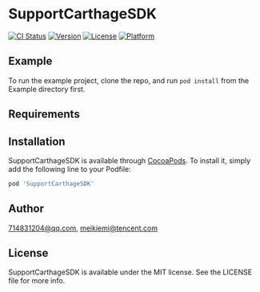 # SupportCarthageSDK

[![CI Status](https://img.shields.io/travis/714831204@qq.com/SupportCarthageSDK.svg?style=flat)](https://travis-ci.org/714831204@qq.com/SupportCarthageSDK)
[![Version](https://img.shields.io/cocoapods/v/SupportCarthageSDK.svg?style=flat)](https://cocoapods.org/pods/SupportCarthageSDK)
[![License](https://img.shields.io/cocoapods/l/SupportCarthageSDK.svg?style=flat)](https://cocoapods.org/pods/SupportCarthageSDK)
[![Platform](https://img.shields.io/cocoapods/p/SupportCarthageSDK.svg?style=flat)](https://cocoapods.org/pods/SupportCarthageSDK)

## Example

To run the example project, clone the repo, and run `pod install` from the Example directory first.

## Requirements

## Installation

SupportCarthageSDK is available through [CocoaPods](https://cocoapods.org). To install
it, simply add the following line to your Podfile:

```ruby
pod 'SupportCarthageSDK'
```

## Author

714831204@qq.com, meikiemi@tencent.com

## License

SupportCarthageSDK is available under the MIT license. See the LICENSE file for more info.
